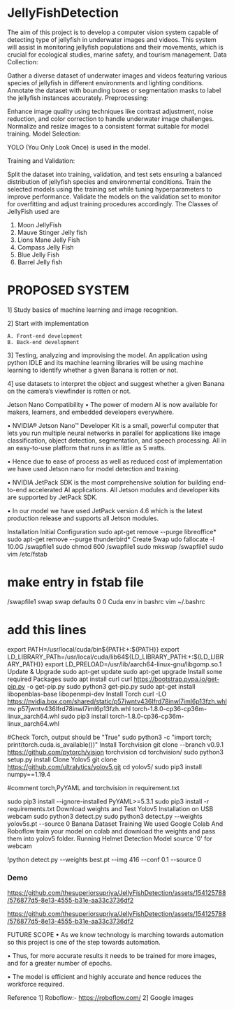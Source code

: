 # JellyFishDetection
The aim of this project is to develop a computer vision system capable of detecting type of jellyfish in underwater images and videos. This system will assist in monitoring jellyfish populations and their movements, which is crucial for ecological studies, marine safety, and tourism management.
Data Collection:

Gather a diverse dataset of underwater images and videos featuring various species of jellyfish in different environments and lighting conditions.
Annotate the dataset with bounding boxes or segmentation masks to label the jellyfish instances accurately.
Preprocessing:

Enhance image quality using techniques like contrast adjustment, noise reduction, and color correction to handle underwater image challenges.
Normalize and resize images to a consistent format suitable for model training.
Model Selection:

YOLO (You Only Look Once) is used in the model.

Training and Validation:

Split the dataset into training, validation, and test sets ensuring a balanced distribution of jellyfish species and environmental conditions.
Train the selected models using the training set while tuning hyperparameters to improve performance.
Validate the models on the validation set to monitor for overfitting and adjust training procedures accordingly.
The Classes of JellyFish used are 
1. Moon JellyFish
2. Mauve Stinger Jelly fish
3. Lions Mane Jelly Fish
4. Compass Jelly Fish
5. Blue Jelly Fish
6. Barrel Jelly fish

# PROPOSED SYSTEM

1] Study basics of machine learning and image recognition.

2] Start with implementation

    A. Front-end development
    B. Back-end development
3] Testing, analyzing and improvising the model. An application using python IDLE and its machine learning libraries will be using machine learning to identify whether a given Banana is rotten or not.

4] use datasets to interpret the object and suggest whether a given Banana on the camera’s viewfinder is rotten or not.

Jetson Nano Compatibility
• The power of modern AI is now available for makers, learners, and embedded developers everywhere.

• NVIDIA® Jetson Nano™ Developer Kit is a small, powerful computer that lets you run multiple neural networks in parallel for applications like image classification, object detection, segmentation, and speech processing. All in an easy-to-use platform that runs in as little as 5 watts.

• Hence due to ease of process as well as reduced cost of implementation we have used Jetson nano for model detection and training.

• NVIDIA JetPack SDK is the most comprehensive solution for building end-to-end accelerated AI applications. All Jetson modules and developer kits are supported by JetPack SDK.

• In our model we have used JetPack version 4.6 which is the latest production release and supports all Jetson modules.


Installation
Initial Configuration
sudo apt-get remove --purge libreoffice*
sudo apt-get remove --purge thunderbird*
Create Swap
udo fallocate -l 10.0G /swapfile1
sudo chmod 600 /swapfile1
sudo mkswap /swapfile1
sudo vim /etc/fstab
# make entry in fstab file
/swapfile1	swap	swap	defaults	0 0
Cuda env in bashrc
vim ~/.bashrc

# add this lines
export PATH=/usr/local/cuda/bin${PATH:+:${PATH}}
export LD_LIBRARY_PATh=/usr/local/cuda/lib64${LD_LIBRARY_PATH:+:${LD_LIBRARY_PATH}}
export LD_PRELOAD=/usr/lib/aarch64-linux-gnu/libgomp.so.1
Update & Upgrade
sudo apt-get update
sudo apt-get upgrade
Install some required Packages
sudo apt install curl
curl https://bootstrap.pypa.io/get-pip.py -o get-pip.py
sudo python3 get-pip.py
sudo apt-get install libopenblas-base libopenmpi-dev
Install Torch
curl -LO https://nvidia.box.com/shared/static/p57jwntv436lfrd78inwl7iml6p13fzh.whl
mv p57jwntv436lfrd78inwl7iml6p13fzh.whl torch-1.8.0-cp36-cp36m-linux_aarch64.whl
sudo pip3 install torch-1.8.0-cp36-cp36m-linux_aarch64.whl

#Check Torch, output should be "True" 
sudo python3 -c "import torch; print(torch.cuda.is_available())"
Install Torchvision
git clone --branch v0.9.1 https://github.com/pytorch/vision torchvision
cd torchvision/
sudo python3 setup.py install
Clone Yolov5
git clone https://github.com/ultralytics/yolov5.git
cd yolov5/
sudo pip3 install numpy==1.19.4

#comment torch,PyYAML and torchvision in requirement.txt

sudo pip3 install --ignore-installed PyYAML>=5.3.1
sudo pip3 install -r requirements.txt
Download weights and Test Yolov5 Installation on USB webcam
sudo python3 detect.py
sudo python3 detect.py --weights yolov5s.pt  --source 0
Banana Dataset Training
We used Google Colab And Roboflow
train your model on colab and download the weights and pass them into yolov5 folder.
Running Helmet Detection Model
source '0' for webcam

!python detect.py --weights best.pt --img 416 --conf 0.1 --source 0
### Demo


 

https://github.com/thesuperiorsupriya/JellyFishDetection/assets/154125788/576877d5-8e13-4555-b31e-aa33c3736df2



https://github.com/thesuperiorsupriya/JellyFishDetection/assets/154125788/576877d5-8e13-4555-b31e-aa33c3736df2





FUTURE SCOPE
• As we know technology is marching towards automation so this project is one of the step towards automation.

• Thus, for more accurate results it needs to be trained for more images, and for a greater number of epochs.


• The model is efficient and highly accurate and hence reduces the workforce required.

Reference
1] Roboflow:- https://roboflow.com/
2] Google images
   
